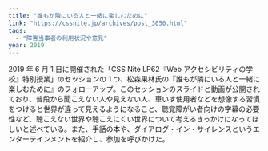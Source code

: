 ```yaml
---
title: "誰もが隣にいる人と一緒に楽しむために"
link: "https://cssnite.jp/archives/post_3050.html"
tags:
  - "障害当事者の利用状況や意見"
year: 2019
---
```


2019 年 6 月 1 日に開催された「CSS Nite LP62『Web アクセシビリティの学校』特別授業」のセッションの 1 つ、松森果林氏の『誰もが隣にいる人と一緒に楽しむために』のフォローアップ。このセッションのスライドと動画が公開されており、普段から聞こえない人や見えない人、車いす使用者などを想像する習慣をつけると世界が違って見えるようになること、聴覚障がい者向けの字幕の必要性など、聴こえない世界や聴こえにくい世界について考えるきっかけになってほしいと述べている。また、手話の本や、ダイアログ・イン・サイレンスというエンターテインメントを紹介し、参加を呼びかけた。
